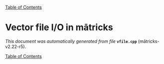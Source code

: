 
[Table of Contents](README.md)


# Vector file I/O in mātricks
_This document was automatically generated from file_ **`vfile.cpp`** (mātricks-v2.22-r5).


[Table of Contents](README.md)
